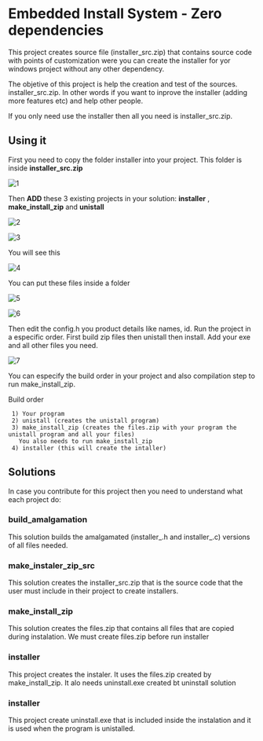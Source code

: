 # Embedded Install System - Zero dependencies


This project creates source file (installer_src.zip) that contains source code with points of customization
were you can create the installer for yor windows project without any other dependency.

The objetive of this project is help the creation and test of the sources. installer_src.zip. In other words
if you want to inprove the installer (adding more features etc) and help other people.

If you only need use the installer then all you need is installer_src.zip.

## Using it

First you need to copy the folder installer into your project. This folder is inside **installer_src.zip**

![1](i1.png)

Then **ADD** these 3 existing projects in your solution: **installer** , **make_install_zip** and **unistall**

![2](i2.png)

![3](i3.png)

You will see this

![4](i4.png)

You can put these files inside a folder

![5](i5.png)

![6](i6.png)

Then edit the config.h you product details like names, id.
Run the project in a especific order. First build zip files then unistall then install. Add your exe and all other files you need.

![7](i7.png)


You can especify the build order in your project and also compilation step to run make_install_zip.

Build order
```
 1) Your program
 2) unistall (creates the unistall program)
 3) make_install_zip (creates the files.zip with your program the unistall program and all your files)
   You also needs to run make_install_zip
 4) installer (this will create the intaller)

```

## Solutions

In case you contribute for this project then you need to understand what each project do:

### build_amalgamation
 This solution builds the amalgamated (installer_.h and installer_.c) versions of all files needed.
 
 ### make_instaler_zip_src
 This solution creates the installer_src.zip that is the source code that the user must  include in their project to create installers.
 
 ### make_install_zip
 This solution creates the files.zip that contains all files that are copied during instalation. We must create files.zip before run installer
 
 ### installer
   This project creates the instaler. It uses the files.zip created by make_install_zip. It alo needs uninstall.exe created bt uninstall solution
      
 ### installer
   This project create uninstall.exe that is included inside the instalation and it is used when the program is unistalled.
   
